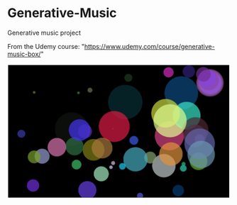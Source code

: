 # Generative-Music

Generative music project

From the Udemy course: "https://www.udemy.com/course/generative-music-box/"

![Image of GenMu project](genMu.png)